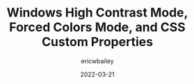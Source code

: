 ---
author: ericwbailey
date: 2022-03-21
publisher: smashingmag
tags:
  - css
  - custom-properties
  - colors
  - contrast
target_url: https://www.smashingmagazine.com/2022/03/windows-high-contrast-colors-mode-css-custom-properties/
title: Windows High Contrast Mode, Forced Colors Mode, and CSS Custom Properties
---